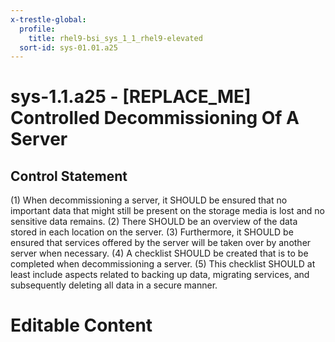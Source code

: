 ```yaml
---
x-trestle-global:
  profile:
    title: rhel9-bsi_sys_1_1_rhel9-elevated
  sort-id: sys-01.01.a25
---
```


# sys-1.1.a25 - \[REPLACE_ME\] Controlled Decommissioning Of A Server

## Control Statement

(1) When decommissioning a server, it SHOULD be ensured that no important data that might
still be present on the storage media is lost and no sensitive data remains.
(2) There SHOULD be an overview of the data stored in each location on the server.
(3) Furthermore, it SHOULD be ensured that services offered by the server will be taken over
by another server when necessary.
(4) A checklist SHOULD be created that is to be completed when decommissioning a server.
(5) This checklist SHOULD at least include aspects related to backing up data, migrating
services, and subsequently deleting all data in a secure manner.

# Editable Content

<!-- Make additions and edits below -->
<!-- The above represents the contents of the control as received by the profile, prior to additions. -->
<!-- If the profile makes additions to the control, they will appear below. -->
<!-- The above markdown may not be edited but you may edit the content below, and/or introduce new additions to be made by the profile. -->
<!-- If there is a yaml header at the top, parameter values may be edited. Use --set-parameters to incorporate the changes during assembly. -->
<!-- The content here will then replace what is in the profile for this control, after running profile-assemble. -->
<!-- The current profile has no added parts for this control, but you may add new ones here. -->
<!-- Each addition must have a heading either of the form ## Control my_addition_name -->
<!-- or ## Part a. (where the a. refers to one of the control statement labels.) -->
<!-- "## Control" parts are new parts added after the statement part. -->
<!-- "## Part" parts are new parts added into the top-level statement part with that label. -->
<!-- Subparts may be added with nested hash levels of the form ### My Subpart Name -->
<!-- underneath the parent ## Control or ## Part being added -->
<!-- See https://oscal-compass.github.io/compliance-trestle/tutorials/ssp_profile_catalog_authoring/ssp_profile_catalog_authoring for guidance. -->
